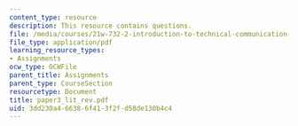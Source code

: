 ```yaml
---
content_type: resource
description: This resource contains questions.
file: /media/courses/21w-732-2-introduction-to-technical-communication-ethics-in-science-and-technology-fall-2006/3dd230a466386f413f2fd58de130b4c4_paper3_lit_rev.pdf
file_type: application/pdf
learning_resource_types:
- Assignments
ocw_type: OCWFile
parent_title: Assignments
parent_type: CourseSection
resourcetype: Document
title: paper3_lit_rev.pdf
uid: 3dd230a4-6638-6f41-3f2f-d58de130b4c4
---
```

